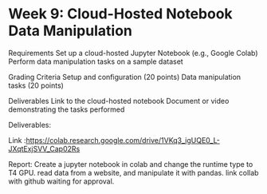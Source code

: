 # Week 9: Cloud-Hosted Notebook Data Manipulation

Requirements
Set up a cloud-hosted Jupyter Notebook (e.g., Google Colab)
Perform data manipulation tasks on a sample dataset

Grading Criteria
Setup and configuration (20 points)
Data manipulation tasks (20 points)

Deliverables
Link to the cloud-hosted notebook
Document or video demonstrating the tasks performed

Deliverables: 

Link :https://colab.research.google.com/drive/1VKq3_igUQE0_L-JXqtExjSVV_Cap02Rs

Report:
Create a jupyter notebook in colab and change the runtime type to T4 GPU. 
read data from a website, and manipulate it with pandas.
link collab with github waiting for approval.




